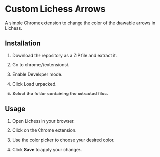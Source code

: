 # Custom Lichess Arrows
A simple Chrome extension to change the color of the drawable arrows in Lichess.

## Installation
1. Download the repository as a ZIP file and extract it.

2. Go to chrome://extensions/.

3. Enable Developer mode.

4. Click Load unpacked.

5. Select the folder containing the extracted files.

## Usage

1. Open Lichess in your browser.

2. Click on the Chrome extension.

3. Use the color picker to choose your desired color.

4. Click **Save** to apply your changes.
